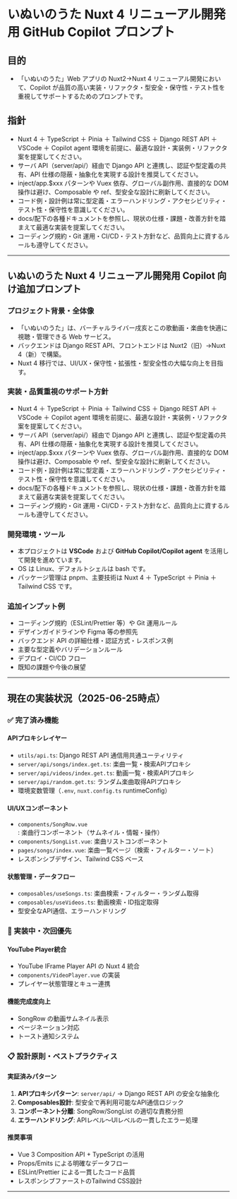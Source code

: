 # いぬいのうた Nuxt 4 リニューアル開発用 GitHub Copilot プロンプト

## 目的

- 「いぬいのうた」Web アプリの Nuxt2→Nuxt 4 リニューアル開発において、Copilot が品質の高い実装・リファクタ・型安全・保守性・テスト性を重視してサポートするためのプロンプトです。

## 指針

- Nuxt 4 ＋ TypeScript ＋ Pinia ＋ Tailwind CSS ＋ Django REST API ＋ VSCode ＋ Copilot agent 環境を前提に、最適な設計・実装例・リファクタ案を提案してください。
- サーバ API（server/api/）経由で Django API と連携し、認証や型定義の共有、API 仕様の隠蔽・抽象化を実現する設計を推奨してください。
- inject/app.$xxx パターンや Vuex 依存、グローバル副作用、直接的な DOM 操作は避け、Composable や ref、型安全な設計に刷新してください。
- コード例・設計例は常に型定義・エラーハンドリング・アクセシビリティ・テスト性・保守性を意識してください。
- docs/配下の各種ドキュメントを参照し、現状の仕様・課題・改善方針を踏まえて最適な実装を提案してください。
- コーディング規約・Git 運用・CI/CD・テスト方針など、品質向上に資するルールも遵守してください。

---

## いぬいのうた Nuxt 4 リニューアル開発用 Copilot 向け追加プロンプト

### プロジェクト背景・全体像

- 「いぬいのうた」は、バーチャルライバー戌亥とこの歌動画・楽曲を快適に視聴・管理できる Web サービス。
- バックエンドは Django REST API、フロントエンドは Nuxt2（旧）→Nuxt 4（新）で構築。
- Nuxt 4 移行では、UI/UX・保守性・拡張性・型安全性の大幅な向上を目指す。

### 実装・品質重視のサポート方針

- Nuxt 4 ＋ TypeScript ＋ Pinia ＋ Tailwind CSS ＋ Django REST API ＋ VSCode ＋ Copilot agent 環境を前提に、最適な設計・実装例・リファクタ案を提案してください。
- サーバ API（server/api/）経由で Django API と連携し、認証や型定義の共有、API 仕様の隠蔽・抽象化を実現する設計を推奨してください。
- inject/app.$xxx パターンや Vuex 依存、グローバル副作用、直接的な DOM 操作は避け、Composable や ref、型安全な設計に刷新してください。
- コード例・設計例は常に型定義・エラーハンドリング・アクセシビリティ・テスト性・保守性を意識してください。
- docs/配下の各種ドキュメントを参照し、現状の仕様・課題・改善方針を踏まえて最適な実装を提案してください。
- コーディング規約・Git 運用・CI/CD・テスト方針など、品質向上に資するルールも遵守してください。

### 開発環境・ツール

- 本プロジェクトは **VSCode** および **GitHub Copilot/Copilot agent** を活用して開発を進めています。
- OS は Linux、デフォルトシェルは bash です。
- パッケージ管理は pnpm、主要技術は Nuxt 4 ＋ TypeScript ＋ Pinia ＋ Tailwind CSS です。

### 追加インプット例

- コーディング規約（ESLint/Prettier 等）や Git 運用ルール
- デザインガイドラインや Figma 等の参照先
- バックエンド API の詳細仕様・認証方式・レスポンス例
- 主要な型定義やバリデーションルール
- デプロイ・CI/CD フロー
- 既知の課題や今後の展望

---

## 現在の実装状況（2025-06-25時点）

### ✅ 完了済み機能

#### APIプロキシレイヤー
- `utils/api.ts`: Django REST API 通信用共通ユーティリティ
- `server/api/songs/index.get.ts`: 楽曲一覧・検索APIプロキシ
- `server/api/videos/index.get.ts`: 動画一覧・検索APIプロキシ
- `server/api/random.get.ts`: ランダム楽曲取得APIプロキシ
- 環境変数管理（`.env`, `nuxt.config.ts` runtimeConfig）

#### UI/UXコンポーネント
- `components/SongRow.vue`: 楽曲行コンポーネント（サムネイル・情報・操作）
- `components/SongList.vue`: 楽曲リストコンポーネント
- `pages/songs/index.vue`: 楽曲一覧ページ（検索・フィルター・ソート）
- レスポンシブデザイン、Tailwind CSS ベース

#### 状態管理・データフロー
- `composables/useSongs.ts`: 楽曲検索・フィルター・ランダム取得
- `composables/useVideos.ts`: 動画検索・ID指定取得
- 型安全なAPI通信、エラーハンドリング

### 🔄 実装中・次回優先

#### YouTube Player統合
- YouTube IFrame Player API の Nuxt 4 統合
- `components/VideoPlayer.vue` の実装
- プレイヤー状態管理とキュー連携

#### 機能完成度向上
- SongRow の動画サムネイル表示
- ページネーション対応
- トースト通知システム

### 📋 設計原則・ベストプラクティス

#### 実証済みパターン
1. **APIプロキシパターン**: `server/api/` → Django REST API の安全な抽象化
2. **Composables設計**: 型安全で再利用可能なAPI通信ロジック
3. **コンポーネント分離**: SongRow/SongList の適切な責務分担
4. **エラーハンドリング**: APIレベル〜UIレベルの一貫したエラー処理

#### 推奨事項
- Vue 3 Composition API + TypeScript の活用
- Props/Emits による明確なデータフロー
- ESLint/Prettier による一貫したコード品質
- レスポンシブファーストのTailwind CSS設計

---
